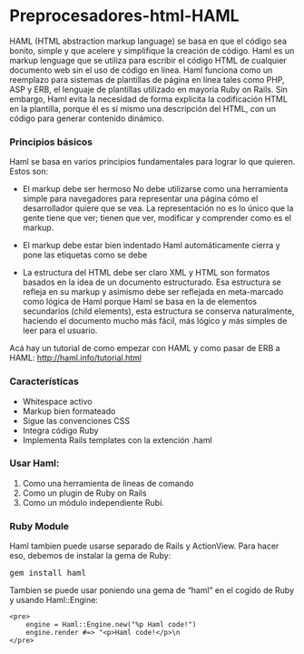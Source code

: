 # Preprocesadores-html-HAML
HAML (HTML abstraction markup language) se basa en que el código sea bonito, simple y que acelere y simplifique la creación de código.
Haml es un markup lenguage que se utiliza para escribir el código HTML de cualquier documento web sin el uso de código en línea. Haml funciona como un reemplazo para sistemas de plantillas de página en línea tales como PHP, ASP y ERB, el lenguaje de plantillas utilizado en mayoría Ruby on Rails. Sin embargo, Haml evita la necesidad de forma explícita la codificación HTML en la plantilla, porque él es sí mismo una descripción del HTML, con un código para generar contenido dinámico.

### Principios básicos

Haml se basa en varios principios fundamentales para lograr lo que quieren.  Estos son:

* El markup debe ser hermoso
No debe utilizarse como una herramienta simple para navegadores para representar una página cómo el desarrollador quiere        que se vea. La representación no es lo único que la gente tiene que ver; tienen que ver, modificar y comprender como es el markup.

* El markup debe estar bien indentado 
Haml automáticamente cierra y pone las etiquetas como se debe

* La estructura del HTML debe ser claro
XML y HTML son formatos basados en la idea de un documento estructurado. Esa estructura se refleja en su markup y asimismo debe ser reflejada en meta-marcado como lógica de Haml porque Haml se basa en la de elementos secundarios (child elements), esta estructura se conserva naturalmente, haciendo el documento mucho más fácil, más lógico y más simples de leer para el usuario.

Acá hay un tutorial de como empezar con HAML y como pasar de ERB a HAML: http://haml.info/tutorial.html

### Características

* Whitespace activo
* Markup bien formateado
* Sigue las convenciones CSS
* Integra código Ruby
* Implementa Rails templates con la extención .haml

### Usar Haml:

1. Como una herramienta de lineas de comando
2. Como un plugin de Ruby on Rails
3. Como un módulo independiente Rubí.

### Ruby Module
Haml tambien puede usarse separado de Rails y ActionView. Para hacer eso, debemos de instalar la gema de Ruby:
    <pre>gem install haml</pre>
Tambien se puede usar poniendo una gema de “haml” en el cogido de Ruby y usando Haml::Engine:
    
    <pre>
        engine = Haml::Engine.new("%p Haml code!")
        engine.render #=> "<p>Haml code!</p>\n
    </pre>
